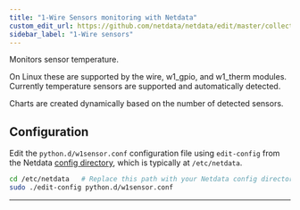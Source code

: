 ```yaml
---
title: "1-Wire Sensors monitoring with Netdata"
custom_edit_url: https://github.com/netdata/netdata/edit/master/collectors/python.d.plugin/w1sensor/README.md
sidebar_label: "1-Wire sensors"
---
```




Monitors sensor temperature.

On Linux these are supported by the wire, w1_gpio, and w1_therm modules.
Currently temperature sensors are supported and automatically detected.

Charts are created dynamically based on the number of detected sensors.

## Configuration

Edit the `python.d/w1sensor.conf` configuration file using `edit-config` from the Netdata [config
directory](/docs/configure/nodes), which is typically at `/etc/netdata`.

```bash
cd /etc/netdata   # Replace this path with your Netdata config directory, if different
sudo ./edit-config python.d/w1sensor.conf
```

---


